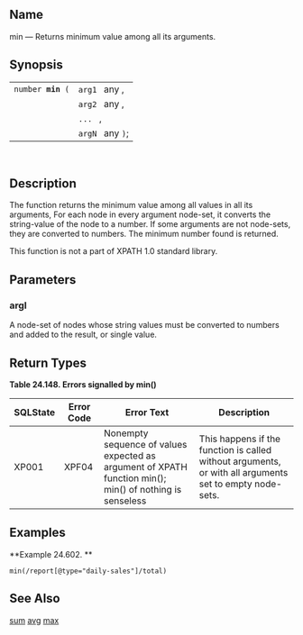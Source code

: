 <div>

<div>

</div>

<div>

## Name

min — Returns minimum value among all its arguments.

</div>

<div>

## Synopsis

<div>

|                        |                  |
|------------------------|------------------|
| `number `**`min`**` (` | `arg1 ` any ,    |
|                        | `arg2 ` any ,    |
|                        | `... ` ,         |
|                        | `argN ` any `)`; |

<div>

 

</div>

</div>

</div>

<div>

## Description

The function returns the minimum value among all values in all its
arguments, For each node in every argument node-set, it converts the
string-value of the node to a number. If some arguments are not
node-sets, they are converted to numbers. The minimum number found is
returned.

This function is not a part of XPATH 1.0 standard library.

</div>

<div>

## Parameters

<div>

### argI

A node-set of nodes whose string values must be converted to numbers and
added to the result, or single value.

</div>

</div>

<div>

## Return Types

<div>

**Table 24.148. Errors signalled by min()**

<div>

| SQLState                              | Error Code                            | Error Text                                                                                                                              | Description                                                                                             |
|---------------------------------------|---------------------------------------|-----------------------------------------------------------------------------------------------------------------------------------------|---------------------------------------------------------------------------------------------------------|
| <span class="errorcode">XP001 </span> | <span class="errorcode">XPF04 </span> | <span class="errortext">Nonempty sequence of values expected as argument of XPATH function min(); min() of nothing is senseless </span> | This happens if the function is called without arguments, or with all arguments set to empty node-sets. |

</div>

</div>

  

</div>

<div>

## Examples

<div>

**Example 24.602. **

<div>

``` screen
min(/report[@type="daily-sales"]/total)
```

</div>

</div>

  

</div>

<div>

## See Also

<a href="xpf_sum.html" class="link" title="sum">sum</a>
<a href="xpf_avg.html" class="link" title="avg">avg</a>
<a href="xpf_max.html" class="link" title="max">max</a>

</div>

</div>
